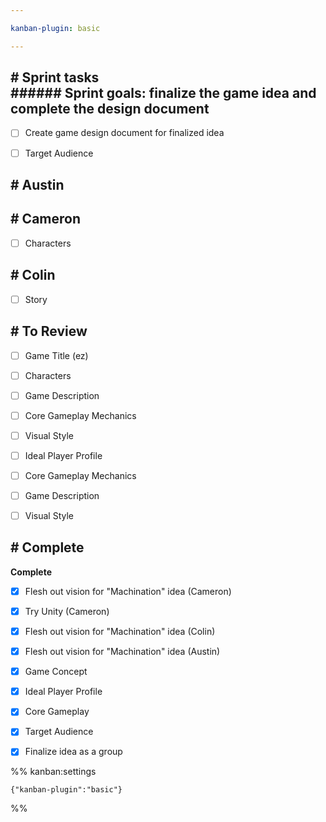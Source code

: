 ```yaml
---

kanban-plugin: basic

---
```


## # Sprint tasks<br>###### Sprint goals: finalize the game idea and complete the design document

- [ ] Create game design document for finalized idea
- [ ] Target Audience


## # Austin



## # Cameron

- [ ] Characters


## # Colin

- [ ] Story


## # To Review

- [ ] Game Title (ez)
- [ ] Characters
- [ ] Game Description
- [ ] Core Gameplay Mechanics
- [ ] Visual Style
- [ ] Ideal Player Profile
- [ ] Core Gameplay Mechanics
- [ ] Game Description
- [ ] Visual Style


## # Complete

**Complete**
- [x] Flesh out vision for "Machination" idea (Cameron)
- [x] Try Unity (Cameron)
- [x] Flesh out vision for "Machination" idea (Colin)
- [x] Flesh out vision for "Machination" idea (Austin)
- [x] Game Concept
- [x] Ideal Player Profile
- [x] Core Gameplay
- [x] Target Audience
- [x] Finalize idea as a group




%% kanban:settings
```
{"kanban-plugin":"basic"}
```
%%